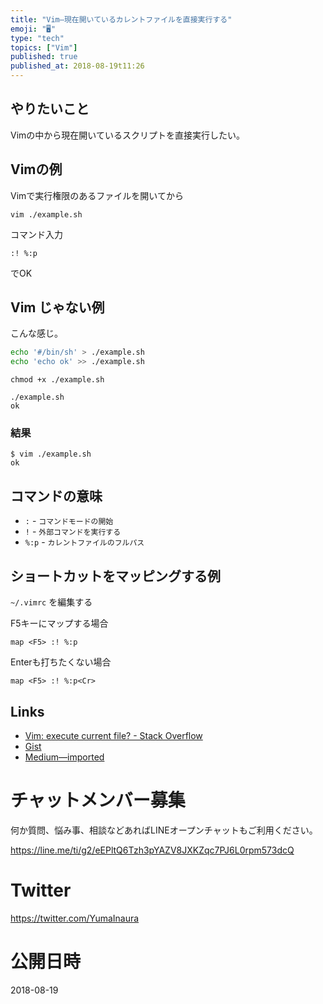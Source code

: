 ```yaml
---
title: "Vim—現在開いているカレントファイルを直接実行する"
emoji: "🖥"
type: "tech"
topics: ["Vim"]
published: true
published_at: 2018-08-19t11:26
---
```


## やりたいこと

Vimの中から現在開いているスクリプトを直接実行したい。

## Vimの例

Vimで実行権限のあるファイルを開いてから

```
vim ./example.sh
```

コマンド入力

```
:! %:p
```

でOK

## Vim じゃない例

こんな感じ。

```sh
echo '#/bin/sh' > ./example.sh
echo 'echo ok' >> ./example.sh
```

```
chmod +x ./example.sh
```

```
./example.sh
ok
```

### 結果

```
$ vim ./example.sh
ok
```

## コマンドの意味

- `:` - `コマンドモードの開始`
- `!` - `外部コマンドを実行する`
- `%:p` - `カレントファイルのフルパス`

## ショートカットをマッピングする例

`~/.vimrc` を編集する

F5キーにマップする場合

```
map <F5> :! %:p
```

Enterも打ちたくない場合

```
map <F5> :! %:p<Cr>
```



## Links


- [Vim: execute current file? - Stack Overflow](https://stackoverflow.com/questions/15449591/vim-execute-current-file)
- [Gist](https://gist.github.com/YumaInaura/7304089ac48b12e3a75224deb08da2c3)
- [Medium—imported](https://medium.com/supersonic-generation/vim-execute-current-script-file-in-vim-with-keymap-if-you-want-1666445b902)








<!-- Update From Qiita API -->

# チャットメンバー募集


何か質問、悩み事、相談などあればLINEオープンチャットもご利用ください。

https://line.me/ti/g2/eEPltQ6Tzh3pYAZV8JXKZqc7PJ6L0rpm573dcQ





# Twitter


https://twitter.com/YumaInaura


<!-- Update From Qiita API -->



# 公開日時

2018-08-19
